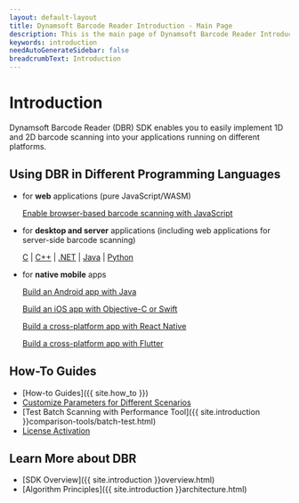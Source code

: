 ```yaml
---
layout: default-layout
title: Dynamsoft Barcode Reader Introduction - Main Page
description: This is the main page of Dynamsoft Barcode Reader Introduction.
keywords: introduction
needAutoGenerateSidebar: false
breadcrumbText: Introduction
---
```


# Introduction

Dynamsoft Barcode Reader (DBR) SDK enables you to easily implement 1D and 2D barcode scanning into your applications running on different platforms. 

## Using DBR in Different Programming Languages

- for **web** applications (pure JavaScript/WASM)

    [Enable browser-based barcode scanning with JavaScript](../programming/javascript/user-guide/)

- for **desktop and server** applications (including web applications for server-side barcode scanning)

    [C](../programming/c/user-guide.md/) \| [C++](../programming/cplusplus/user-guide.md/) \| [.NET](../programming/dotnet/user-guide.md/) \| [Java](../programming/java/user-guide.md/) \| [Python](../programming/python/user-guide.md/)

- for **native mobile** apps

    [Build an Android app with Java](../programming/android/user-guide.md/)

    [Build an iOS app with Objective-C or Swift](../programming/objectivec-swift/user-guide.md/)

    <a href="https://www.dynamsoft.com/capture-vision/docs/programming/react-native/?ver=latest" target="_blank">Build a cross-platform app with React Native</a>

    <a href="https://www.dynamsoft.com/capture-vision/docs/programming/flutter/?ver=latest" target="_blank">Build a cross-platform app with Flutter</a>

## How-To Guides  

- [How-to Guides]({{ site.how_to }})
- [Customize Parameters for Different Scenarios](../parameters/scenario-settings/)
- [Test Batch Scanning with Performance Tool]({{ site.introduction }}comparison-tools/batch-test.html)
- [License Activation](../license-activation/set-trial-license.md/)

## Learn More about DBR

- [SDK Overview]({{ site.introduction }}overview.html)
- [Algorithm Principles]({{ site.introduction }}architecture.html)







